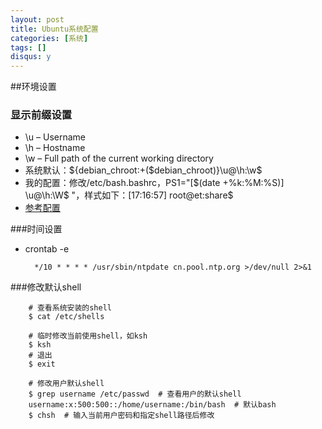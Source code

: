 ```yaml
---
layout: post
title: Ubuntu系统配置
categories: [系统]
tags: []
disqus: y
---
```

##环境设置
### 显示前缀设置
* \u – Username
* \h – Hostname
* \w – Full path of the current working directory
* 系统默认：${debian_chroot:+($debian_chroot)}\u@\h:\w\$
* 我的配置：修改/etc/bash.bashrc，PS1="[\$(date +%k:%M:%S)] \u@\h:\W\$ "，样式如下：[17:16:57] root@et:share$
* [参考配置](http://www.thegeekstuff.com/2008/09/bash-shell-ps1-10-examples-to-make-your-linux-prompt-like-angelina-jolie/)


###时间设置
* crontab -e
        
        */10 * * * * /usr/sbin/ntpdate cn.pool.ntp.org >/dev/null 2>&1

###修改默认shell

        # 查看系统安装的shell
        $ cat /etc/shells
        
        # 临时修改当前使用shell，如ksh
        $ ksh
        # 退出
        $ exit

        # 修改用户默认shell
        $ grep username /etc/passwd  # 查看用户的默认shell
        username:x:500:500::/home/username:/bin/bash  # 默认bash
        $ chsh  # 输入当前用户密码和指定shell路径后修改

        





